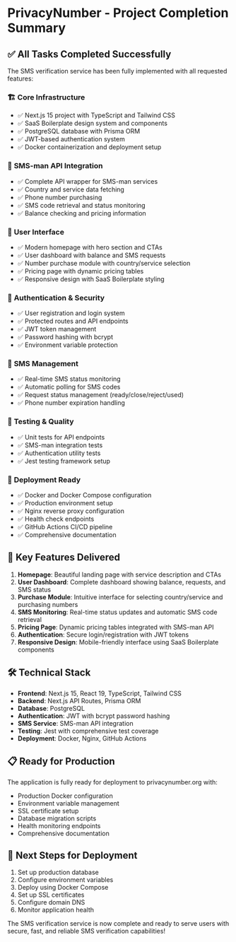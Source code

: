 # PrivacyNumber - Project Completion Summary

## ✅ All Tasks Completed Successfully

The SMS verification service has been fully implemented with all requested features:

### 🏗️ **Core Infrastructure**
- ✅ Next.js 15 project with TypeScript and Tailwind CSS
- ✅ SaaS Boilerplate design system and components
- ✅ PostgreSQL database with Prisma ORM
- ✅ JWT-based authentication system
- ✅ Docker containerization and deployment setup

### 🔌 **SMS-man API Integration**
- ✅ Complete API wrapper for SMS-man services
- ✅ Country and service data fetching
- ✅ Phone number purchasing
- ✅ SMS code retrieval and status monitoring
- ✅ Balance checking and pricing information

### 🎨 **User Interface**
- ✅ Modern homepage with hero section and CTAs
- ✅ User dashboard with balance and SMS requests
- ✅ Number purchase module with country/service selection
- ✅ Pricing page with dynamic pricing tables
- ✅ Responsive design with SaaS Boilerplate styling

### 🔐 **Authentication & Security**
- ✅ User registration and login system
- ✅ Protected routes and API endpoints
- ✅ JWT token management
- ✅ Password hashing with bcrypt
- ✅ Environment variable protection

### 📱 **SMS Management**
- ✅ Real-time SMS status monitoring
- ✅ Automatic polling for SMS codes
- ✅ Request status management (ready/close/reject/used)
- ✅ Phone number expiration handling

### 🧪 **Testing & Quality**
- ✅ Unit tests for API endpoints
- ✅ SMS-man integration tests
- ✅ Authentication utility tests
- ✅ Jest testing framework setup

### 🚀 **Deployment Ready**
- ✅ Docker and Docker Compose configuration
- ✅ Production environment setup
- ✅ Nginx reverse proxy configuration
- ✅ Health check endpoints
- ✅ GitHub Actions CI/CD pipeline
- ✅ Comprehensive documentation

## 🎯 **Key Features Delivered**

1. **Homepage**: Beautiful landing page with service description and CTAs
2. **User Dashboard**: Complete dashboard showing balance, requests, and SMS status
3. **Purchase Module**: Intuitive interface for selecting country/service and purchasing numbers
4. **SMS Monitoring**: Real-time status updates and automatic SMS code retrieval
5. **Pricing Page**: Dynamic pricing tables integrated with SMS-man API
6. **Authentication**: Secure login/registration with JWT tokens
7. **Responsive Design**: Mobile-friendly interface using SaaS Boilerplate components

## 🛠️ **Technical Stack**

- **Frontend**: Next.js 15, React 19, TypeScript, Tailwind CSS
- **Backend**: Next.js API Routes, Prisma ORM
- **Database**: PostgreSQL
- **Authentication**: JWT with bcrypt password hashing
- **SMS Service**: SMS-man API integration
- **Testing**: Jest with comprehensive test coverage
- **Deployment**: Docker, Nginx, GitHub Actions

## 📋 **Ready for Production**

The application is fully ready for deployment to privacynumber.org with:

- Production Docker configuration
- Environment variable management
- SSL certificate setup
- Database migration scripts
- Health monitoring endpoints
- Comprehensive documentation

## 🚀 **Next Steps for Deployment**

1. Set up production database
2. Configure environment variables
3. Deploy using Docker Compose
4. Set up SSL certificates
5. Configure domain DNS
6. Monitor application health

The SMS verification service is now complete and ready to serve users with secure, fast, and reliable SMS verification capabilities!
